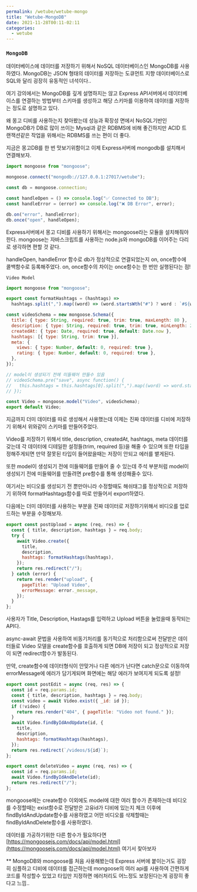 ```yaml
---
permalink: /wetube/wetube-mongo
title: "Wetube-MongoDB"
date: 2021-11-28T00:11-02:11
categories:
  - wetube
---
```


### `MongoDB`

데이터베이스에 데이터를 저장하기 위해서 NoSQL 데이터베이스인 MongoDB를 사용하였다. MongoDB는 JSON 형태의 데이터를 저장하는 도큐먼트 지향 데이터베이스로 SQL와 달리 굉장히 유동적인 녀석이다..

여기 강의에서는 MongoDB를 깊게 설명하지는 않고 Express API서버에서 데이터베이스를 연결하는 방법부터 스키마를 생성하고 해당 스키마를 이용하여 데이터를 저장하는 정도로 설명하고 있다.

왜 몽고 디비를 사용하는지 찾아봤는데 성능과 확장성 면에서 NoSQL기반인 MongoDB가 DB로 많이 쓰이는 Mysql과 같은 RDBMS에 비해 좋긴하지만 ACID 트랜잭션같은 작업을 위해서는 RDBMS를 쓰는 편이 더 좋다.

지금은 몽고DB를 한 번 맛보기위함이고 이제 Express서버에 mongodb를 설치해서 연결해보자.

```javascript
import mongoose from "mongoose";

mongoose.connect("mongodb://127.0.0.1:27017/wetube");

const db = mongoose.connection;

const handleOpen = () => console.log("✅ Connected to DB");
const handleError = (error) => console.log("❌ DB Error", error);

db.on("error", handleError);
db.once("open", handleOpen);
```

Express서버에서 몽고 디비를 사용하기 위해서는 mongoose라는 모듈을 설치해줘야한다. mongoose는 자바스크립트를 사용하는 node.js와 mongoDB를 이어주는 다리로 생각하면 편할 것 같다.

handleOpen, handleError 함수로 db가 정상적으로 연결되었는지 on, once함수에 콜백함수로 등록해주었다. on, once함수의 차이는 once함수는 한 번만 실행된다는 점!

`Video Model`

```javascript
import mongoose from "mongoose";

export const formatHashtags = (hashtags) =>
  hashtags.split(",").map((word) => (word.startsWth("#") ? word : `#${word}`));

const videoSchema = new mongoose.Schema({
  title: { type: String, required: true, trim: true, maxLength: 80 },
  description: { type: String, required: true, trim: true, minLength: 20 },
  createdAt: { type: Date, required: true, default: Date.now },
  hashtags: [{ type: String, trim: true }],
  meta: {
    views: { type: Number, default: 0, required: true },
    rating: { type: Number, default: 0, required: true },
  },
});

// model이 생성되기 전에 미들웨어 만들수 있음
// videoSchema.pre("save", async function() {
//   this.hashtags = this.hashtags[0].split(",").map((word) => word.startsWth("#") ? word : `#${word}`);
// });

const Video = mongoose.model("Video", videoSchema);
export default Video;
```

지금까지 더미 데이터를 따로 생성해서 사용했는데 이제는 진짜 데이터를 디비에 저장하기 위해서 위와같이 스키마를 만들어주었다.

Video를 저장하기 위해서 title, description, createdAt, hashtags, meta 데이터를 갖는데 각 데이터에 디테일한 설정들(trim, required 등)을 해줄 수 있으며 또한 타입을 정해주게되면 만약 잘못된 타입이 들어왔을때는 저장이 안되고 에러를 뱉게된다.

또한 model이 생성되기 전에 미들웨어를 만들어 줄 수 있는데 주석 부분처럼 model이 생성되기 전에 미들웨어를 만들려면 pre함수를 통해 생성해줄수 있다.

여기서는 비디오를 생성되기 전 뿐만아니라 수정할때도 해쉬태그를 정상적으로 저장하기 위하여 formatHashtags함수를 따로 만들어서 export하였다.

다음에는 더미 데이터를 사용하는 부분을 진짜 데이터로 저장하기위해서 비디오를 업로드하는 부분을 수정해보자.

```javascript
export const postUpload = async (req, res) => {
  const { title, description, hashtags } = req.body;
  try {
    await Video.create({
      title,
      description,
      hashtags: formatHashtags(hashtags),
    });
    return res.redirect("/");
  } catch (error) {
    return res.render("upload", {
      pageTitle: "Upload Video",
      errorMessage: error._message,
    });
  }
};
```

사용자가 Title, Description, Hastags를 입력하고 Upload 버튼을 눌렀을때 동작되는 API다.

async-await 문법을 사용하여 비동기처리를 동기적으로 처리함으로써 전달받은 데이터들로 Video 모델을 create함수를 호출하게 되면 DB에 저장이 되고 정상적으로 저장이 되면 redirect함수가 발동된다.

만약, create함수에 데이터형식이 안맞거나 다른 에러가 난다면 catch문으로 이동하여 errorMessage에 에러가 담기게되며 화면에는 해당 에러가 보여지게 되도록 설정!

```javascript
export const postEdit = async (req, res) => {
  const id = req.params.id;
  const { title, description, hashtags } = req.body;
  const video = await Video.exist({ _id: id });
  if (!video) {
    return res.render("404", { pageTitle: "Video not found." });
  }
  await Video.findByIdAndUpdate(id, {
    title,
    description,
    hashtags: formatHashtags(hashtags),
  });
  return res.redirect(`/videos/${id}`);
};

export const deleteVideo = async (req, res) => {
  const id = req.params.id;
  await Video.findByIdAndDelete(id);
  return res.redirect("/");
};
```

mongoose에는 create함수 이외에도 model에 대한 여러 함수가 존재하는데 비디오를 수정할때는 exist함수로 전달받은 고유id가 디비에 있는지 체크 이후에 findByIdAndUpdate함수를 사용하였고 어떤 비디오를 삭제할때는 findByIdAndDelete함수를 사용하였다.

데이터를 가공하기위한 다른 함수가 필요하다면 [https://mongoosejs.com/docs/api/model.html](https://mongoosejs.com/docs/api/model.html) 여기서 찾아보자

\*\* MongoDB와 mongoose를 처음 사용해봤는데 Express 서버에 붙이는거도 굉장히 심플하고 디비에 데이터를 접근하는데 mongoose의 여러 api를 사용하여 간편하게 코드를 작성할수 있었고 타입만 지정하면 에러처리도 어느정도 보장된다는게 굉장히 좋다고 느낌..
